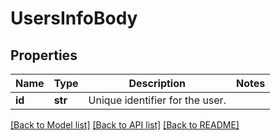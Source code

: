 # UsersInfoBody

## Properties
Name | Type | Description | Notes
------------ | ------------- | ------------- | -------------
**id** | **str** | Unique identifier for the user. | 

[[Back to Model list]](../README.md#documentation-for-models) [[Back to API list]](../README.md#documentation-for-api-endpoints) [[Back to README]](../README.md)

